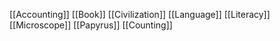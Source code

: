 [[Accounting]]
[[Book]]
[[Civilization]]
[[Language]]
[[Literacy]]
[[Microscope]]
[[Papyrus]]
[[Counting]]
